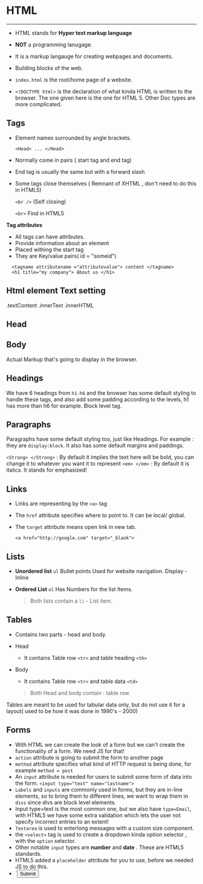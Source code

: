 # HTML
----
* HTML stands for **Hyper text markup language**
* **NOT** a programming lanugage.
* It is a markup langauge for creating webpages and documents.
* Building blocks of the web.
* `index.html` is the root/home page of a website.

* `<!DOCTYPE html>` is the declaration of what kinda HTML is written to the browser. The one given here is the one for HTML 5.
  Other Doc types are more complicated.
## Tags
* Element names surrounded by angle brackets. 
  
  `<Head> ... </Head>`
* Normally come in pairs ( start tag and end tag)
* End tag is usually the same but with a forward slash
* Some tags close themselves ( Remnant of XHTML , don't need to do this in HTML5)
  
  `<br />` (Self closing)

  `<br>` Find in HTML5

**Tag attributes**
* All tags can have attributes.
* Provide information about an element
* Placed withing the start tag
* They are Key/value pairs( id = "someid")

```
  <tagname attributename ="attributevalue"> content </tagname>
  <h1 title="my company"> About us </h1>
```
## Html element Text setting 

.textContent 
.innerText
.innerHTML 

## Head 

## Body 

Actual Markup that's going to display in the browser.

## Headings 

We have 6 headings from `h1-h6` and the browser has some default styling to handle these tags, and also add some padding according to the levels, h1 has more than h6 for example. Block level tag.

## Paragraphs

Paragraphs have some default styling too, just like Headings. 
For example : they are `display:block`. It also has some default margins and paddings.

  `<Strong> </Strong>` : By default it implies the text here will be bold, you can change it to whatever you want it to represent
  `<em> </em>` : By default it is italics. It stands for emphasized!

## Links
  - Links are representing by the `<a>` tag
  - The `href` attribute specifies where to point to. It can be local/ global.
  - The `target` attribute means open link in new tab.
  
    `<a href="http://google.com" target="_blank">` 

## Lists
 - **Unordered list** `ul`
    Bullet points
    Used for website navigation. 
    Display - Inline
 - **Ordered List** `ol` 
    Has Numbers for the list Items.

    >Both lists contain a `li` - List item.

## Tables
 * Contains two parts - head and body.
 * Head 
    * It contains Table row `<tr>` and table heading `<th>`
 * Body
    * It contains Table row `<tr>` and table data `<td>`
   
   >Both Head and body contain <tr> : table row.
 
 Tables are meant to be used for tabular data only, but do not use it for a layout( used to be how it was done in 1990's - 2000)

 ## Forms

 * With HTML we can create the look of a form but we can't create the functionality of a form. We need JS for that!
 * `action` attribute is going to submit the form to another page
 * `method` attribute specifies what kind of HTTP request is being done, for example `method = post`
 * An `input` attribute is needed for users to submit some form of data into the form.
    `<input type="text" name="lastname">`
 * `Labels` and `inputs` are commonly used in forms, but they are in-line elements, so to bring them to different lines, we want to wrap them in `divs` since divs are block level elements.
 * Input type=text is the most common one, but we also have `type=Email`, with HTML5 we have some extra validation which lets the user not specify incorrect entries to an extent!
 * `Textarea` is used to enterlong messages with a custom size component.
 * the `<select>` tag is used to create a dropdown kinda option selector , with the `option` selector.
 * Other notable `input` types are **number** and **date** . These are HTML5 standards.
 * HTML5 added a `placeholder` attribute for you to use, before we needed JS to do this.
 * `<input type="submit">
